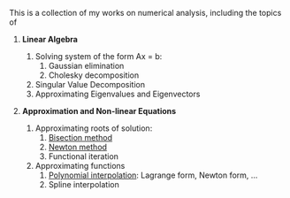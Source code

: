 This is a collection of my works on numerical analysis, including the topics of

1. __Linear Algebra__
    1. Solving system of the form Ax = b:
        1. Gaussian elimination
        2. Cholesky decomposition
    2. Singular Value Decomposition
    3. Approximating Eigenvalues and Eigenvectors

2. __Approximation and Non-linear Equations__
    1. Approximating roots of solution:
        1. [Bisection method](https://github.com/thn003/optimization_num_analysis/blob/master/Numerical%20Analysis/Bisection%20Algorithm.ipynb)
        2. [Newton method](https://github.com/thn003/optimization_num_analysis/blob/master/Numerical%20Analysis/Newton%20Method%20-%20Implicit%20function.ipynb)
        3. Functional iteration
    2. Approximating functions
        1. [Polynomial interpolation](https://github.com/thn003/optimization_num_analysis/blob/master/Numerical%20Analysis/Interpolating%20Polynomials%20-%20Newton%20form.ipynb): Lagrange form, Newton form, ...
        2. Spline interpolation
        
